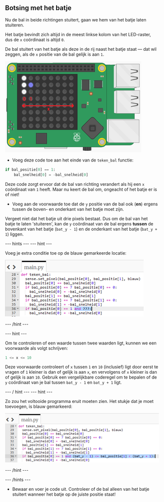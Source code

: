 ## Botsing met het batje

Nu de bal in beide richtingen stuitert, gaan we hem van het batje laten stuiteren.

Het batje bevindt zich altijd in de meest linkse kolom van het LED-raster, dus de `x` coördinaat is altijd `0`.

De bal stuitert van het batje als deze in de rij naast het batje staat — dat wil zeggen, als de `x` positie van de bal gelijk is aan `1`.

![Bal stuiteren x](images/ball-bounce-x.png)

+ Voeg deze code toe aan het einde van de `teken_bal` functie:

``` python
if bal_positie[0] == 1:
    bal_snelheid[0] = -bal_snelheid[0]
```

Deze code zorgt ervoor dat de bal van richting verandert als hij een `x` coördinaat van `1` heeft. Maar nu keert de bal om, ongeacht of het batje er is of niet!

- Voeg aan de voorwaarde toe dat de `y` positie van de bal ook (**en**) ergens tussen de boven- en onderkant van het batje moet zijn.

Vergeet niet dat het batje uit drie pixels bestaat. Dus om de bal van het batje te laten 'stuiteren', kan de `y` coördinaat van de bal ergens **tussen** de bovenkant van het batje (`bat_y - 1`) en de onderkant van het batje (`bat_y + 1`) liggen.

--- hints --- --- hint ---

Voeg je extra conditie toe op de blauw gemarkeerde locatie:

![Is het batje geraakt?](images/hint-add-hit-bat.png)

--- /hint ---

--- hint ---

Om te controleren of een waarde tussen twee waarden ligt, kunnen we een voorwaarde als volgt schrijven:

```python
1 <= x <= 10
```

Deze voorwaarde controleert of `x` tussen `1` en `10` (inclusief) ligt door eerst te vragen of `1` kleiner is dan of gelijk is aan `x`, en vervolgens of `x` kleiner is dan of gelijk is aan `10`. Gebruik een vergelijkbare coderegel om te bepalen of de `y` coördinaat van je bal tussen `bat_y - 1` en `bat_y + 1` ligt.

--- / hint --- --- hint ---

Zo zou het voltooide programma eruit moeten zien. Het stukje dat je moet toevoegen, is blauw gemarkeerd:

![Is het batje geraakt?](images/hint-add-hit-bat-solution.png)

--- /hint ---

--- /hints ---

+ Bewaar en voer je code uit. Controleer of de bal alleen van het batje stuitert wanneer het batje op de juiste positie staat!
